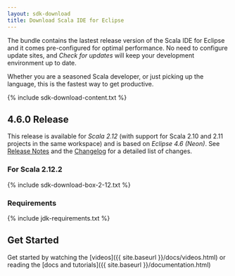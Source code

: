 ```yaml
---
layout: sdk-download
title: Download Scala IDE for Eclipse
---
```


The bundle contains the lastest release version of the Scala IDE for Eclipse and it comes pre-configured
for optimal performance. No need to configure update sites, and *Check for updates* will keep your
development environment up to date.

Whether you are a seasoned Scala developer, or just picking up the language, this is the fastest way to get productive.

{% include sdk-download-content.txt %}

## 4.6.0 Release

This release is available for *Scala 2.12* (with support for Scala 2.10 and 2.11 projects in the same workspace)
and is based on *Eclipse 4.6 (Neon)*. See [Release Notes][relnotes] and the [Changelog][clog] for a detailed list of changes.

### For Scala 2.12.2
{% include sdk-download-box-2-12.txt %}

### Requirements
{% include jdk-requirements.txt %}

## Get Started

Get started by watching the [videos]({{ site.baseurl }}/docs/videos.html) or reading the [docs and tutorials]({{ site.baseurl }}/documentation.html)

[clog]: /docs/changelog.html
[relnotes]: /blog/release-notes-4.6.0-vfinal.html
